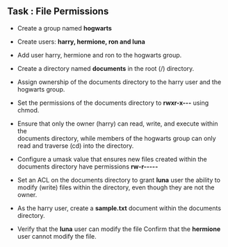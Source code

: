 ## Task : File Permissions

-  Create a group named **hogwarts**
-  Create users: **harry, hermione, ron and luna**
-  Add user harry, hermione and ron to the hogwarts group.

-  Create a directory named **documents** in the root (/) directory.
-  Assign ownership of the documents directory to the harry user and the    
    hogwarts group.

-  Set the permissions of the documents directory to **rwxr-x---** using chmod.
-  Ensure that only the owner (harry) can read, write, and execute within the    
   documents directory, while members of the hogwarts group can only read 
   and traverse (cd) into the directory.

-  Configure a umask value that ensures new files created within the 
   documents directory have permissions **rw-r-----**

-  Set an ACL on the documents directory to grant **luna** user the ability to  
    modify (write) files within the directory, even though they are not the 
    owner.

-  As the harry user, create a **sample.txt** document within the documents 
     directory.
-  Verify that the **luna** user can modify the file 
     Confirm that the **hermione** user cannot modify the file.
